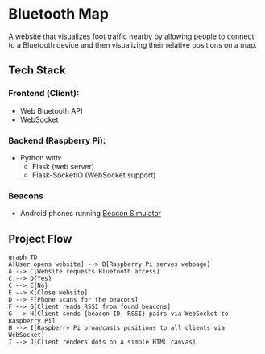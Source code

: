 # Bluetooth Map
A website that visualizes foot traffic nearby by allowing people to connect to a Bluetooth device and then visualizing their relative positions on a map.

## Tech Stack
### Frontend (Client):
- Web Bluetooth API
- WebSocket

### Backend (Raspberry Pi):
- Python with:
	- Flask (web server)
	- Flask-SocketIO (WebSocket support)

### Beacons
- Android phones running [Beacon Simulator](https://apkpure.com/beacon-simulator/net.alea.beaconsimulator#google_vignette)


## Project Flow
```mermaid
graph TD
A[User opens website] --> B[Raspberry Pi serves webpage]
A --> C[Website requests Bluetooth access]
C --> D{Yes}
C --> E{No}
E --> K[Close website]
D --> F[Phone scans for the beacons]
F --> G[Client reads RSSI from found beacons]
G --> H[Client sends {beacon-ID, RSSI} pairs via WebSocket to Raspberry Pi]
H --> I[Raspberry Pi broadcasts positions to all clients via WebSocket]
I --> J[Client renders dots on a simple HTML canvas]
```
